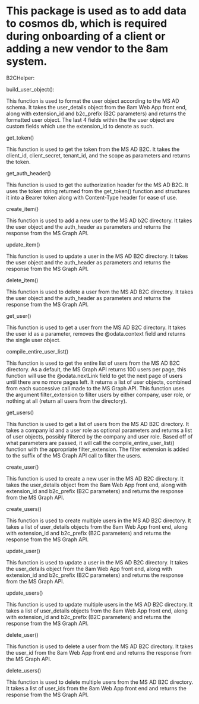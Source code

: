 # This package is used as to add data to cosmos db, which is required during onboarding of a client or adding a new vendor to the 8am system.

B2CHelper:



build_user_object():

This function is used to format the user object according to the MS AD schema. It takes the user_details object from the 8am Web App front end, along with extension_id and b2c_prefix (B2C parameters) and returns the formatted user object. The last 4 fields within the the user object are custom fields which use the extension_id to denote as such.



get_token()

This function is used to get the token from the MS AD B2C. It takes the client_id, client_secret, tenant_id, and the scope as parameters and returns the token.



get_auth_header()

This function is used to get the authorization header for the MS AD B2C. It uses the token string returned from the get_token() function and structures it into a Bearer token along with Content-Type header for ease of use.



create_item()

This function is used to add a new user to the MS AD b2C directory. It takes the user object and the auth_header as parameters and returns the response from the MS Graph API.



update_item()

This function is used to update a user in the MS AD B2C directory. It takes the user object and the auth_header as parameters and returns the response from the MS Graph API.



delete_item()

This function is used to delete a user from the MS AD B2C directory. It takes the user object and the auth_header as parameters and returns the response from the MS Graph API.



get_user()

This function is used to get a user from the MS AD B2C directory. It takes the user id as a parameter, removes the @odata.context field and returns the single user object.



compile_entire_user_list()

This function is used to get the entire list of users from the MS AD B2C directory. As a default, the MS Graph API returns 100 users per page, this function will use the @odata.nextLink field to get the next page of users until there are no more pages left. It returns a list of user objects, combined from each successive call made to the MS Graph API. This function uses the argument filter_extension to filter users by either company, user role, or nothing at all (return all users from the directory).



get_users()

This function is used to get a list of users from the MS AD B2C directory. It takes a company id and a user role as optional parameters and returns a list of user objects, possibly filtered by the company and user role. Based off of what parameters are passed, it will call the compile_entire_user_list() function with the appropriate filter_extension. The filter extension is added to the suffix of the MS Graph API call to filter the users.



create_user()

This function is used to create a new user in the MS AD B2C directory. It takes the user_details object from the 8am Web App front end, along with extension_id and b2c_prefix (B2C parameters) and returns the response from the MS Graph API.



create_users()

This function is used to create multiple users in the MS AD B2C directory. It takes a list of user_details objects from the 8am Web App front end, along with extension_id and b2c_prefix (B2C parameters) and returns the response from the MS Graph API.



update_user()

This function is used to update a user in the MS AD B2C directory. It takes the user_details object from the 8am Web App front end, along with extension_id and b2c_prefix (B2C parameters) and returns the response from the MS Graph API.



update_users()

This function is used to update multiple users in the MS AD B2C directory. It takes a list of user_details objects from the 8am Web App front end, along with extension_id and b2c_prefix (B2C parameters) and returns the response from the MS Graph API.



delete_user()

This function is used to delete a user from the MS AD B2C directory. It takes the user_id from the 8am Web App front end and returns the response from the MS Graph API.



delete_users()

This function is used to delete multiple users from the MS AD B2C directory. It takes a list of user_ids from the 8am Web App front end and returns the response from the MS Graph API.



